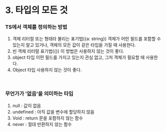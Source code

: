 # 3. 타입의 모든 것

### TS에서 객체를 정의하는 방법
1. 객체 리터럴 또는 형태라 불리는 표기법({a: string}) 객체가 어떤 필드를 포함할 수 있는지 알고 있거나, 객체의 모든 값이 같은 타입을 가질 때 사용한다.
2. 빈 객체 리터럴 표기법({}) 이 방법은 사용하지 않는 것이 좋다.
3. object 타입 이떤 필드를 가지고 있는지 관심 없고, 그저 객체가 필요할 때 사용한다.
4. Object 타입 사용하지 않는 것이 좋다.

<br>

### 무언가가 '없음'을 의미하는 타입
1. null : 값이 없음
2. undefined : 아직 값을 변수에 할당하지 않음
3. Void : return 문을 포함하지 않는 함수
4. never : 절대 반환하지 않는 함수